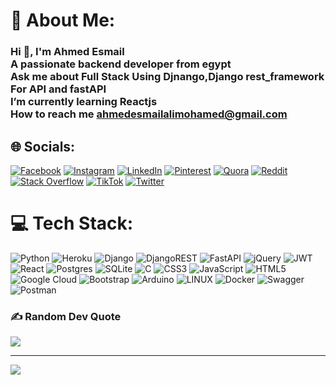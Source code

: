 # 💫 About Me:
### Hi 👋, I'm Ahmed Esmail<br>A passionate backend developer from egypt<br>Ask me about Full Stack Using Djnango,Django rest_framework For API and fastAPI<br>I’m currently learning Reactjs<br>How to reach me ahmedesmailalimohamed@gmail.com<br>


## 🌐 Socials:
[![Facebook](https://img.shields.io/badge/Facebook-%231877F2.svg?logo=Facebook&logoColor=white)](https://facebook.com/Ahmedesmail07) [![Instagram](https://img.shields.io/badge/Instagram-%23E4405F.svg?logo=Instagram&logoColor=white)](https://instagram.com/ahmedesmail07_) [![LinkedIn](https://img.shields.io/badge/LinkedIn-%230077B5.svg?logo=linkedin&logoColor=white)](https://linkedin.com/in/ahmed-esmail-752910224) [![Pinterest](https://img.shields.io/badge/Pinterest-%23E60023.svg?logo=Pinterest&logoColor=white)](https://pinterest.com/ahmedesmail07) [![Quora](https://img.shields.io/badge/Quora-%23B92B27.svg?logo=Quora&logoColor=white)](https://quora.com/profile/Ahmed-Esmail-77) [![Reddit](https://img.shields.io/badge/Reddit-%23FF4500.svg?logo=Reddit&logoColor=white)](https://reddit.com/user/ahmedesmail07) [![Stack Overflow](https://img.shields.io/badge/-Stackoverflow-FE7A16?logo=stack-overflow&logoColor=white)](https://stackoverflow.com/users/21265172) [![TikTok](https://img.shields.io/badge/TikTok-%23000000.svg?logo=TikTok&logoColor=white)](https://tiktok.com/@ahmedesmail07) [![Twitter](https://img.shields.io/badge/Twitter-%231DA1F2.svg?logo=Twitter&logoColor=white)](https://twitter.com/ahmedesmail07) 

# 💻 Tech Stack:
![Python](https://img.shields.io/badge/python-3670A0?style=for-the-badge&logo=python&logoColor=ffdd54) ![Heroku](https://img.shields.io/badge/heroku-%23430098.svg?style=for-the-badge&logo=heroku&logoColor=white)
![Django](https://img.shields.io/badge/django-%23092E20.svg?style=for-the-badge&logo=django&logoColor=white) ![DjangoREST](https://img.shields.io/badge/DJANGO-REST-ff1709?style=for-the-badge&logo=django&logoColor=white&color=ff1709&labelColor=gray) ![FastAPI](https://img.shields.io/badge/FastAPI-005571?style=for-the-badge&logo=fastapi) ![jQuery](https://img.shields.io/badge/jquery-%230769AD.svg?style=for-the-badge&logo=jquery&logoColor=white) ![JWT](https://img.shields.io/badge/JWT-black?style=for-the-badge&logo=JSON%20web%20tokens) ![React](https://img.shields.io/badge/react-%2320232a.svg?style=for-the-badge&logo=react&logoColor=%2361DAFB) ![Postgres](https://img.shields.io/badge/postgres-%23316192.svg?style=for-the-badge&logo=postgresql&logoColor=white) ![SQLite](https://img.shields.io/badge/sqlite-%2307405e.svg?style=for-the-badge&logo=sqlite&logoColor=white)
![C](https://img.shields.io/badge/c-%2300599C.svg?style=for-the-badge&logo=c&logoColor=white) ![CSS3](https://img.shields.io/badge/css3-%231572B6.svg?style=for-the-badge&logo=css3&logoColor=white) ![JavaScript](https://img.shields.io/badge/javascript-%23323330.svg?style=for-the-badge&logo=javascript&logoColor=%23F7DF1E) ![HTML5](https://img.shields.io/badge/html5-%23E34F26.svg?style=for-the-badge&logo=html5&logoColor=white)  ![Google Cloud](https://img.shields.io/badge/Google%20Cloud-%234285F4.svg?style=for-the-badge&logo=google-cloud&logoColor=white) ![Bootstrap](https://img.shields.io/badge/bootstrap-%23563D7C.svg?style=for-the-badge&logo=bootstrap&logoColor=white)  ![Arduino](https://img.shields.io/badge/-Arduino-00979D?style=for-the-badge&logo=Arduino&logoColor=white) ![LINUX](https://img.shields.io/badge/Linux-FCC624?style=for-the-badge&logo=linux&logoColor=black) ![Docker](https://img.shields.io/badge/docker-%230db7ed.svg?style=for-the-badge&logo=docker&logoColor=white) ![Swagger](https://img.shields.io/badge/-Swagger-%23Clojure?style=for-the-badge&logo=swagger&logoColor=white) ![Postman](https://img.shields.io/badge/Postman-FF6C37?style=for-the-badge&logo=postman&logoColor=white)
<!-- # 📊 GitHub Stats:
![](https://github-readme-stats.vercel.app/api?username=ahmedesmail07&theme=dark&hide_border=false&include_all_commits=false&count_private=false)<br/>
![](https://github-readme-streak-stats.herokuapp.com/?user=ahmedesmail07&theme=dark&hide_border=false)<br/>
![](https://github-readme-stats.vercel.app/api/top-langs/?username=ahmedesmail07&theme=dark&hide_border=false&include_all_commits=false&count_private=false&layout=compact)

## 🏆 GitHub Trophies
![](https://github-profile-trophy.vercel.app/?username=ahmedesmail07&theme=radical&no-frame=false&no-bg=true&margin-w=4)
 -->
### ✍️ Random Dev Quote
![](https://quotes-github-readme.vercel.app/api?type=horizontal&theme=radical)

---
[![](https://visitcount.itsvg.in/api?id=ahmedesmail07&icon=0&color=0)](https://visitcount.itsvg.in)

<!-- Proudly created with GPRM ( https://gprm.itsvg.in ) -->
